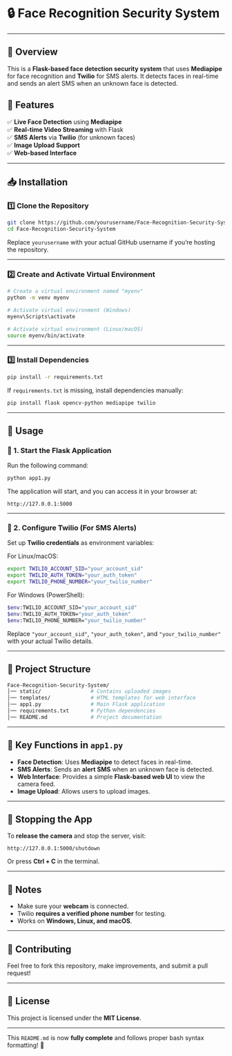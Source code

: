 # 🔒 Face Recognition Security System
___
## 📌 Overview

This is a **Flask-based face detection security system** that uses **Mediapipe** for face recognition and **Twilio** for SMS alerts. It detects faces in real-time and sends an alert SMS when an unknown face is detected.

## 🚀 Features

✅ **Live Face Detection** using **Mediapipe**  
✅ **Real-time Video Streaming** with Flask  
✅ **SMS Alerts** via **Twilio** (for unknown faces)  
✅ **Image Upload Support**  
✅ **Web-based Interface**

---

## 📥 Installation

### 1️⃣ Clone the Repository

```bash
git clone https://github.com/yourusername/Face-Recognition-Security-System.git
cd Face-Recognition-Security-System
```

Replace `yourusername` with your actual GitHub username if you’re hosting the repository.

---

### 2️⃣ Create and Activate Virtual Environment

```bash
# Create a virtual environment named "myenv"
python -m venv myenv

# Activate virtual environment (Windows)
myenv\Scripts\activate

# Activate virtual environment (Linux/macOS)
source myenv/bin/activate
```

---

### 3️⃣ Install Dependencies

```bash
pip install -r requirements.txt
```

If `requirements.txt` is missing, install dependencies manually:

```bash
pip install flask opencv-python mediapipe twilio
```

---

## 🎯 Usage

### 🚀 1. Start the Flask Application

Run the following command:

```bash
python app1.py
```

The application will start, and you can access it in your browser at:

```
http://127.0.0.1:5000
```

---

### 📩 2. Configure Twilio (For SMS Alerts)

Set up **Twilio credentials** as environment variables:

For Linux/macOS:

```bash
export TWILIO_ACCOUNT_SID="your_account_sid"
export TWILIO_AUTH_TOKEN="your_auth_token"
export TWILIO_PHONE_NUMBER="your_twilio_number"
```

For Windows (PowerShell):

```bash
$env:TWILIO_ACCOUNT_SID="your_account_sid"
$env:TWILIO_AUTH_TOKEN="your_auth_token"
$env:TWILIO_PHONE_NUMBER="your_twilio_number"
```

Replace `"your_account_sid"`, `"your_auth_token"`, and `"your_twilio_number"` with your actual Twilio details.

---

## 🔧 Project Structure

```bash
Face-Recognition-Security-System/
│── static/                # Contains uploaded images
│── templates/             # HTML templates for web interface
│── app1.py                # Main Flask application
│── requirements.txt       # Python dependencies
│── README.md              # Project documentation
```

---

## 📌 Key Functions in `app1.py`

- **Face Detection**: Uses **Mediapipe** to detect faces in real-time.
- **SMS Alerts**: Sends an **alert SMS** when an unknown face is detected.
- **Web Interface**: Provides a simple **Flask-based web UI** to view the camera feed.
- **Image Upload**: Allows users to upload images.

---

## 🛑 Stopping the App

To **release the camera** and stop the server, visit:

```
http://127.0.0.1:5000/shutdown
```

Or press **Ctrl + C** in the terminal.

---

## 📝 Notes

- Make sure your **webcam** is connected.
- Twilio **requires a verified phone number** for testing.
- Works on **Windows, Linux, and macOS**.

---

## 🤝 Contributing

Feel free to fork this repository, make improvements, and submit a pull request!

---

## 📜 License

This project is licensed under the **MIT License**.

---

This `README.md` is now **fully complete** and follows proper bash syntax formatting! 🚀